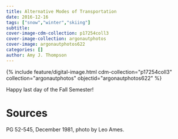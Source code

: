 ```yaml
---
title: Alternative Modes of Transportation
date: 2016-12-16
tags: ["snow","winter","skiing"]
subtitle: 
cover-image-cdm-collection: p17254coll3
cover-image-collection: argonautphotos
cover-image: argonautphotos622
categories: []
author: Amy J. Thompson
---
```


{% include feature/digital-image.html cdm-collection="p17254coll3" collection="argonautphotos" objectid="argonautphotos622" %}

Happy last day of the Fall Semester!

# Sources

PG 52-545, December 1981, photo by Leo Ames.